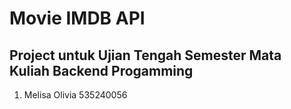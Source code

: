 # Movie IMDB API

## Project untuk Ujian Tengah Semester Mata Kuliah Backend Progamming

1. Melisa Olivia 535240056